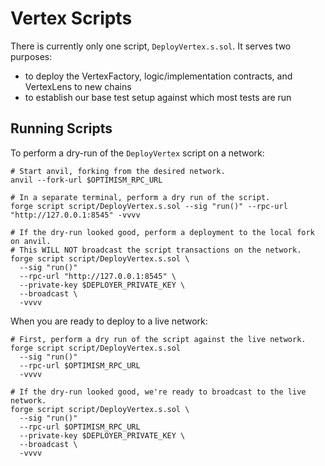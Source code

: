 # Vertex Scripts

There is currently only one script, `DeployVertex.s.sol`. It serves two purposes:
* to deploy the VertexFactory, logic/implementation contracts, and VertexLens to new chains
* to establish our base test setup against which most tests are run

## Running Scripts

To perform a dry-run of the `DeployVertex` script on a network:

```shell
# Start anvil, forking from the desired network.
anvil --fork-url $OPTIMISM_RPC_URL

# In a separate terminal, perform a dry run of the script.
forge script script/DeployVertex.s.sol --sig "run()" --rpc-url "http://127.0.0.1:8545" -vvvv

# If the dry-run looked good, perform a deployment to the local fork on anvil.
# This WILL NOT broadcast the script transactions on the network.
forge script script/DeployVertex.s.sol \
  --sig "run()"
  --rpc-url "http://127.0.0.1:8545" \
  --private-key $DEPLOYER_PRIVATE_KEY \
  --broadcast \
  -vvvv
```

When you are ready to deploy to a live network:

```shell
# First, perform a dry run of the script against the live network.
forge script script/DeployVertex.s.sol
  --sig "run()"
  --rpc-url $OPTIMISM_RPC_URL
  -vvvv

# If the dry-run looked good, we're ready to broadcast to the live network.
forge script script/DeployVertex.s.sol \
  --sig "run()"
  --rpc-url $OPTIMISM_RPC_URL
  --private-key $DEPLOYER_PRIVATE_KEY \
  --broadcast \
  -vvvv
```
